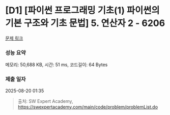 # [D1] [파이썬 프로그래밍 기초(1) 파이썬의 기본 구조와 기초 문법] 5. 연산자 2 - 6206 

[문제 링크](https://swexpertacademy.com/main/code/problem/problemDetail.do?contestProbId=AWcU6Iua4hQDFAU4) 

### 성능 요약

메모리: 50,688 KB, 시간: 51 ms, 코드길이: 64 Bytes

### 제출 일자

2025-08-20 01:35



> 출처: SW Expert Academy, https://swexpertacademy.com/main/code/problem/problemList.do